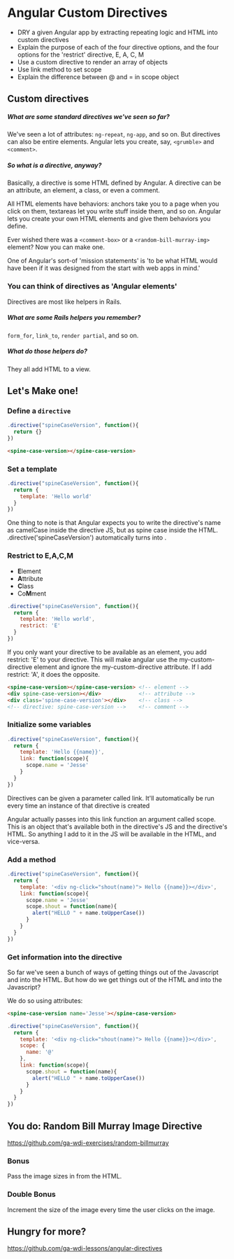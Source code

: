 # Angular Custom Directives

- DRY a given Angular app by extracting repeating logic and HTML into custom directives
- Explain the purpose of each of the four directive options, and the four options for the 'restrict' directive, E, A, C, M
- Use a custom directive to render an array of objects
- Use link method to set scope
- Explain the difference between @ and = in scope object


## Custom directives

##### What are some *standard* directives we've seen so far?

We've seen a lot of attributes: `ng-repeat`, `ng-app`, and so on. But directives
can also be entire elements. Angular lets you create, say, `<grumble>` and
`<comment>`.

##### So what *is* a directive, anyway?

Basically, a directive is some HTML defined by Angular. A directive can be an
attribute, an element, a class, or even a comment.

All HTML elements have behaviors: anchors take you to a page when you click on
them, textareas let you write stuff inside them, and so on. Angular lets you
create your own HTML elements and give them behaviors you define.

Ever wished there was a `<comment-box>` or a `<random-bill-murray-img>` element?
Now you can make one.

One of Angular's sort-of 'mission statements' is 'to be what HTML would have
been if it was designed from the start with web apps in mind.'

### You can think of directives as 'Angular elements'

Directives are most like helpers in Rails.

##### What are some Rails helpers you remember?

`form_for`, `link_to`, `render partial`, and so on.

##### What do those helpers do?

They all add HTML to a view.

## Let's Make one!

### Define a `directive`

```js
.directive("spineCaseVersion", function(){
  return {}
})
```

```html
<spine-case-version></spine-case-version>
```


### Set a template

```js
.directive("spineCaseVersion", function(){
  return {
    template: 'Hello world'
  }
})
```
One thing to note is that Angular expects you to write the directive's name as camelCase inside the directive JS, but as spine case inside the HTML. .directive('spineCaseVersion') automatically turns into <spine-case-version>.



### Restrict to E,A,C,M

- **E**lement
- **A**ttribute
- **C**lass
- Co**M**ment

```js
.directive("spineCaseVersion", function(){
  return {
    template: 'Hello world',
    restrict: 'E'
  }
})
```
If you only want your directive to be available as an element, you add restrict: 'E' to your directive. This will make angular use the my-custom-directive element and ignore the my-custom-directive attribute. If I add restrict: 'A', it does the opposite.

```html
<spine-case-version></spine-case-version> <!-- element -->
<div spine-case-version></div>            <!-- attribute -->
<div class='spine-case-version'></div>    <!-- class -->
<!-- directive: spine-case-version -->    <!-- comment -->
```

### Initialize some variables
```js
.directive("spineCaseVersion", function(){
  return {
    template: 'Hello {{name}}',
    link: function(scope){
      scope.name = 'Jesse'
    }
  }
})
```

Directives can be given a parameter called link. It'll automatically be run every time an instance of that directive is created

Angular actually passes into this link function an argument called scope. This is an object that's available both in the directive's JS and the directive's HTML. So anything I add to it in the JS will be available in the HTML, and vice-versa.

### Add a method

```js
.directive("spineCaseVersion", function(){
  return {
    template: '<div ng-click="shout(name)"> Hello {{name}}></div>',
    link: function(scope){
      scope.name = 'Jesse'
      scope.shout = function(name){
        alert("HELLO " + name.toUpperCase())
      }
    }
  }
})
```

### Get information into the directive

So far we've seen a bunch of ways of getting things out of the Javascript and into the HTML. But how do we get things out of the HTML and into the Javascript?

We do so using attributes:

```html
<spine-case-version name='Jesse'></spine-case-version>
```

```js
.directive("spineCaseVersion", function(){
  return {
    template: '<div ng-click="shout(name)"> Hello {{name}}></div>',
    scope: {
      name: '@'
    },
    link: function(scope){
      scope.shout = function(name){
        alert("HELLO " + name.toUpperCase())
      }
    }
  }
})
```

## You do: Random Bill Murray Image Directive

https://github.com/ga-wdi-exercises/random-billmurray

### Bonus

Pass the image sizes in from the HTML.

### Double Bonus

Increment the size of the image every time the user clicks on the image.

## Hungry for more?

https://github.com/ga-wdi-lessons/angular-directives
